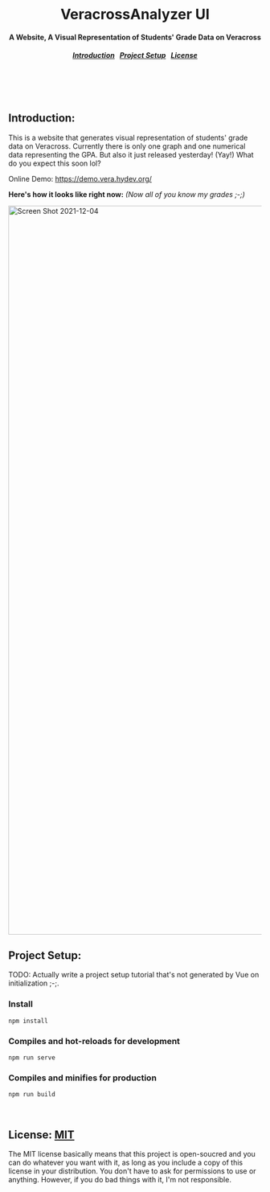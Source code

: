 <h1 align="center"><br><br>
  VeracrossAnalyzer UI
</h1>

<h4 align="center">
  A Website, A Visual Representation of Students' Grade Data on Veracross
</h4>

<h5 align="center">
  <a href="#intro">Introduction</a>&nbsp;&nbsp;
  <a href="#setup">Project Setup</a>&nbsp;&nbsp;
  <a href="#license">License</a>
</h5><br><br><br>



<a name="intro"></a>
Introduction:
--------

This is a website that generates visual representation of students' grade data on Veracross. Currently there is only one graph and one numerical data representing the GPA. But also it just released yesterday! (Yay!) What do you expect this soon lol?

Online Demo: https://demo.vera.hydev.org/

**Here's how it looks like right now:** *(Now all of you know my grades ;-;)*

<img width="1451" alt="Screen Shot 2021-12-04" src="https://user-images.githubusercontent.com/22280294/144729362-75226bff-4170-440c-bad7-d4c748b3de72.png">

<br>

<a name="setup"></a>
Project Setup:
--------

TODO: Actually write a project setup tutorial that's not generated by Vue on initialization ;-;.

### Install
```
npm install
```

### Compiles and hot-reloads for development
```
npm run serve
```

### Compiles and minifies for production
```
npm run build
```

<br>

<a name="license"></a>
License: [MIT](https://choosealicense.com/licenses/mit/)
--------

The MIT license basically means that this project is open-soucred and you can do whatever you want with it, as long as you include a copy of this license in your distribution. You don't have to ask for permissions to use or anything. However, if you do bad things with it, I'm not responsible.
